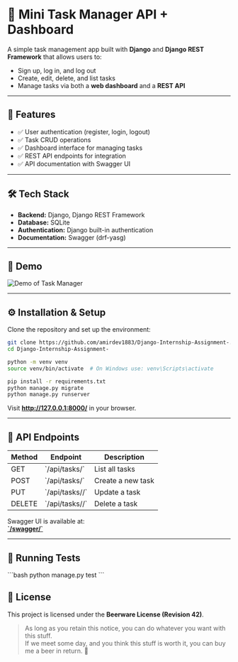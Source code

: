 # 📝 Mini Task Manager API + Dashboard

A simple task management app built with **Django** and **Django REST Framework** that allows users to:

- Sign up, log in, and log out
- Create, edit, delete, and list tasks
- Manage tasks via both a **web dashboard** and a **REST API**

---

## 🚀 Features

- ✅ User authentication (register, login, logout)
- ✅ Task CRUD operations
- ✅ Dashboard interface for managing tasks
- ✅ REST API endpoints for integration
- ✅ API documentation with Swagger UI

---

## 🛠️ Tech Stack

- **Backend:** Django, Django REST Framework  
- **Database:**  SQLite  
- **Authentication:** Django built-in authentication  
- **Documentation:** Swagger (drf-yasg)  

---

## 📸 Demo

![Demo of Task Manager](assets/demo.gif)

---

## ⚙️ Installation & Setup

Clone the repository and set up the environment:

```bash
git clone https://github.com/amirdev1883/Django-Internship-Assignment-.git
cd Django-Internship-Assignment-

python -m venv venv
source venv/bin/activate  # On Windows use: venv\Scripts\activate

pip install -r requirements.txt
python manage.py migrate
python manage.py runserver
```

Visit **http://127.0.0.1:8000/** in your browser.

---

## 📡 API Endpoints

| Method | Endpoint           | Description           |
|-------|------------------|---------------------|
| GET   | \`/api/tasks/\`    | List all tasks      |
| POST  | \`/api/tasks/\`    | Create a new task   |
| PUT   | \`/api/tasks/<id>/\` | Update a task      |
| DELETE| \`/api/tasks/<id>/\` | Delete a task      |

Swagger UI is available at:  
**[\`/swagger/\`](http://127.0.0.1:8000/swagger/)**

---

## 🧪 Running Tests

\`\`\`bash
python manage.py test
\`\`\`


## 🍺 License

This project is licensed under the **Beerware License (Revision 42)**.

> As long as you retain this notice, you can do whatever you want with this stuff.  
> If we meet some day, and you think this stuff is worth it, you can buy me a beer in return. 🍺

